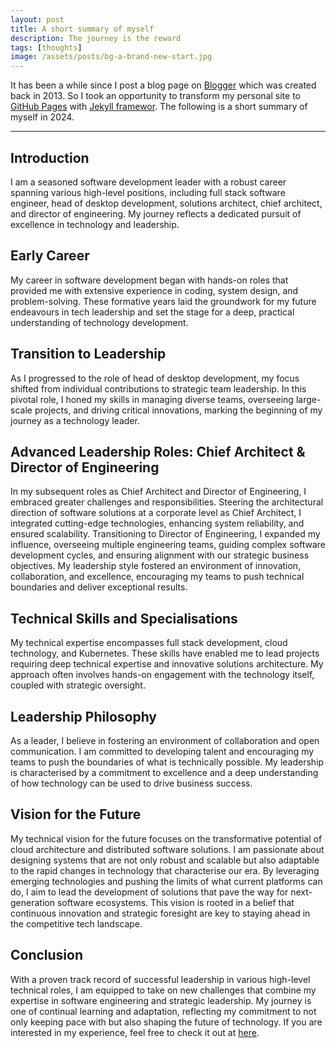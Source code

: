 ```yaml
---
layout: post
title: A short summary of myself
description: The journey is the reward
tags: [thoughts]
image: /assets/posts/bg-a-brand-new-start.jpg
---
```


It has been a while since I post a blog page on [Blogger](https://elvishsu66.blogspot.com) which was created back in 2013. So I took an opportunity to transform my personal site to [GitHub Pages](https://pages.github.com/) with [Jekyll framewor](https://jekyllrb.com/). The following is a short summary of myself in 2024.

---

## Introduction

I am a seasoned software development leader with a robust career spanning various high-level positions, including full stack software engineer, head of desktop development, solutions architect, chief architect, and director of engineering. My journey reflects a dedicated pursuit of excellence in technology and leadership.

## Early Career

My career in software development began with hands-on roles that provided me with extensive experience in coding, system design, and problem-solving. These formative years laid the groundwork for my future endeavours in tech leadership and set the stage for a deep, practical understanding of technology development.

## Transition to Leadership

As I progressed to the role of head of desktop development, my focus shifted from individual contributions to strategic team leadership. In this pivotal role, I honed my skills in managing diverse teams, overseeing large-scale projects, and driving critical innovations, marking the beginning of my journey as a technology leader.

## Advanced Leadership Roles: Chief Architect & Director of Engineering

In my subsequent roles as Chief Architect and Director of Engineering, I embraced greater challenges and responsibilities. Steering the architectural direction of software solutions at a corporate level as Chief Architect, I integrated cutting-edge technologies, enhancing system reliability, and ensured scalability. Transitioning to Director of Engineering, I expanded my influence, overseeing multiple engineering teams, guiding complex software development cycles, and ensuring alignment with our strategic business objectives. My leadership style fostered an environment of innovation, collaboration, and excellence, encouraging my teams to push technical boundaries and deliver exceptional results.

## Technical Skills and Specialisations

My technical expertise encompasses full stack development, cloud technology, and Kubernetes. These skills have enabled me to lead projects requiring deep technical expertise and innovative solutions architecture. My approach often involves hands-on engagement with the technology itself, coupled with strategic oversight.

## Leadership Philosophy

As a leader, I believe in fostering an environment of collaboration and open communication. I am committed to developing talent and encouraging my teams to push the boundaries of what is technically possible. My leadership is characterised by a commitment to excellence and a deep understanding of how technology can be used to drive business success.

## Vision for the Future

My technical vision for the future focuses on the transformative potential of cloud architecture and distributed software solutions. I am passionate about designing systems that are not only robust and scalable but also adaptable to the rapid changes in technology that characterise our era. By leveraging emerging technologies and pushing the limits of what current platforms can do, I aim to lead the development of solutions that pave the way for next-generation software ecosystems. This vision is rooted in a belief that continuous innovation and strategic foresight are key to staying ahead in the competitive tech landscape.

## Conclusion

With a proven track record of successful leadership in various high-level technical roles, I am equipped to take on new challenges that combine my expertise in software engineering and strategic leadership. My journey is one of continual learning and adaptation, reflecting my commitment to not only keeping pace with but also shaping the future of technology. If you are interested in my experience, feel free to check it out at [here](/about).
